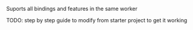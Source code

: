 Suports all bindings and features in the same worker

TODO: step by step guide to modify from starter project to get it working